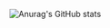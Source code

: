 ![Anurag's GitHub stats](https://github-readme-stats.vercel.app/api?username=chadiegil&show_icons=true&theme=transparent)
